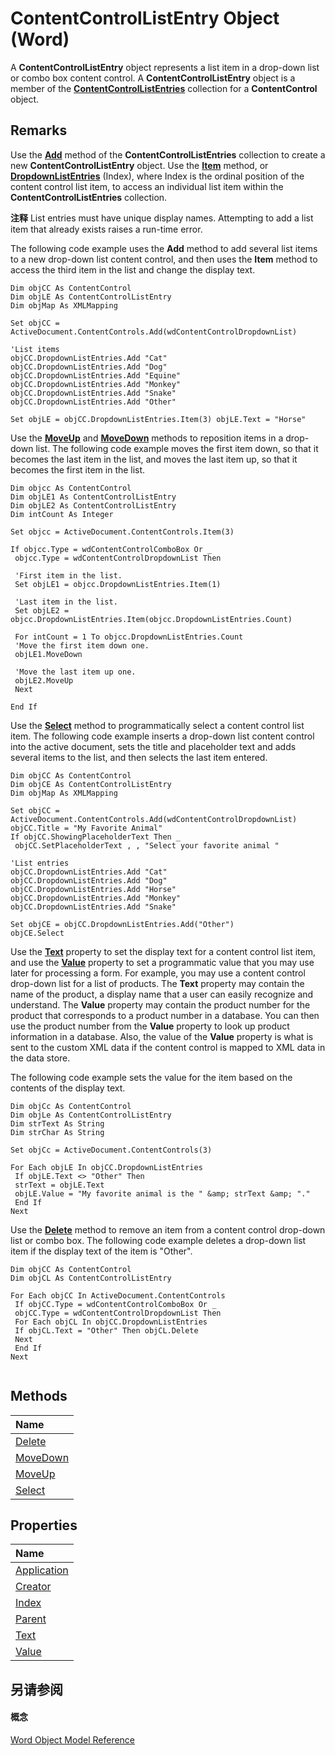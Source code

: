 
# ContentControlListEntry Object (Word)

A  **ContentControlListEntry** object represents a list item in a drop-down list or combo box content control. A **ContentControlListEntry** object is a member of the **[ContentControlListEntries](74b90054-e0a3-37c5-40d2-dc6dd6389cc5.md)** collection for a **ContentControl** object.


## Remarks

Use the  **[Add](159747c0-279c-f0ee-62d9-f2f01865c083.md)** method of the **ContentControlListEntries** collection to create a new **ContentControlListEntry** object. Use the **[Item](http://msdn.microsoft.com/library/8ecc6f40-3ad4-9647-26ec-fe6ca0fe7953%28Office.15%29.aspx)** method, or **[DropdownListEntries](4434c4cc-53f4-758d-5a9e-3a9aa2f74a05.md)** (Index), where Index is the ordinal position of the content control list item, to access an individual list item within the **ContentControlListEntries** collection.


 **注释**  List entries must have unique display names. Attempting to add a list item that already exists raises a run-time error.

The following code example uses the  **Add** method to add several list items to a new drop-down list content control, and then uses the **Item** method to access the third item in the list and change the display text.




```
Dim objCC As ContentControl 
Dim objLE As ContentControlListEntry 
Dim objMap As XMLMapping 
 
Set objCC = ActiveDocument.ContentControls.Add(wdContentControlDropdownList) 
 
'List items 
objCC.DropdownListEntries.Add "Cat" 
objCC.DropdownListEntries.Add "Dog" 
objCC.DropdownListEntries.Add "Equine" 
objCC.DropdownListEntries.Add "Monkey" 
objCC.DropdownListEntries.Add "Snake" 
objCC.DropdownListEntries.Add "Other" 
 
Set objLE = objCC.DropdownListEntries.Item(3) objLE.Text = "Horse" 

```

Use the  **[MoveUp](e67c7c3c-fdf0-64b4-7e93-7e6f7a47c9bd.md)** and **[MoveDown](9b8e366e-3d04-c5d5-b9b5-0a91e10b8c1f.md)** methods to reposition items in a drop-down list. The following code example moves the first item down, so that it becomes the last item in the list, and moves the last item up, so that it becomes the first item in the list.




```
Dim objcc As ContentControl 
Dim objLE1 As ContentControlListEntry 
Dim objLE2 As ContentControlListEntry 
Dim intCount As Integer 
 
Set objcc = ActiveDocument.ContentControls.Item(3) 
 
If objcc.Type = wdContentControlComboBox Or _ 
 objcc.Type = wdContentControlDropdownList Then 
 
 'First item in the list. 
 Set objLE1 = objcc.DropdownListEntries.Item(1) 
 
 'Last item in the list. 
 Set objLE2 = objcc.DropdownListEntries.Item(objcc.DropdownListEntries.Count) 
 
 For intCount = 1 To objcc.DropdownListEntries.Count 
 'Move the first item down one. 
 objLE1.MoveDown 
 
 'Move the last item up one. 
 objLE2.MoveUp 
 Next 
 
End If
```

Use the  **[Select](f600e267-39d9-238d-c6d2-9efba6b4044d.md)** method to programmatically select a content control list item. The following code example inserts a drop-down list content control into the active document, sets the title and placeholder text and adds several items to the list, and then selects the last item entered.




```
Dim objCC As ContentControl 
Dim objCE As ContentControlListEntry 
Dim objMap As XMLMapping 
 
Set objCC = ActiveDocument.ContentControls.Add(wdContentControlDropdownList) 
objCC.Title = "My Favorite Animal" 
If objCC.ShowingPlaceholderText Then _ 
 objCC.SetPlaceholderText , , "Select your favorite animal " 
 
'List entries 
objCC.DropdownListEntries.Add "Cat" 
objCC.DropdownListEntries.Add "Dog" 
objCC.DropdownListEntries.Add "Horse" 
objCC.DropdownListEntries.Add "Monkey" 
objCC.DropdownListEntries.Add "Snake" 
 
Set objCE = objCC.DropdownListEntries.Add("Other") 
objCE.Select
```

Use the  **[Text](bfe2487b-7ba6-3047-842b-0c2466919efb.md)** property to set the display text for a content control list item, and use the **[Value](b37925d7-00ce-9c66-d5d3-bec840d0a2e8.md)** property to set a programmatic value that you may use later for processing a form. For example, you may use a content control drop-down list for a list of products. The **Text** property may contain the name of the product, a display name that a user can easily recognize and understand. The **Value** property may contain the product number for the product that corresponds to a product number in a database. You can then use the product number from the **Value** property to look up product information in a database. Also, the value of the **Value** property is what is sent to the custom XML data if the content control is mapped to XML data in the data store.

The following code example sets the value for the item based on the contents of the display text.




```
Dim objCc As ContentControl 
Dim objLe As ContentControlListEntry 
Dim strText As String 
Dim strChar As String 
 
Set objCc = ActiveDocument.ContentControls(3) 
 
For Each objLE In objCC.DropdownListEntries 
 If objLE.Text <> "Other" Then 
 strText = objLE.Text 
 objLE.Value = "My favorite animal is the " &amp; strText &amp; "." 
 End If 
Next
```

Use the  **[Delete](fa28888a-6542-9216-e444-d43b2464cf65.md)** method to remove an item from a content control drop-down list or combo box. The following code example deletes a drop-down list item if the display text of the item is "Other".




```
Dim objCC As ContentControl 
Dim objCL As ContentControlListEntry 
 
For Each objCC In ActiveDocument.ContentControls 
 If objCC.Type = wdContentControlComboBox Or _ 
 objCC.Type = wdContentControlDropdownList Then 
 For Each objCL In objCC.DropdownListEntries 
 If objCL.Text = "Other" Then objCL.Delete 
 Next 
 End If 
Next 
 
```


## Methods



|**Name**|
|:-----|
|[Delete](fa28888a-6542-9216-e444-d43b2464cf65.md)|
|[MoveDown](9b8e366e-3d04-c5d5-b9b5-0a91e10b8c1f.md)|
|[MoveUp](e67c7c3c-fdf0-64b4-7e93-7e6f7a47c9bd.md)|
|[Select](f600e267-39d9-238d-c6d2-9efba6b4044d.md)|

## Properties



|**Name**|
|:-----|
|[Application](5ddf29bf-0bd2-670b-0d12-b6642e6b1255.md)|
|[Creator](a16247f3-7faf-3ff5-e5c0-53d176c79ea8.md)|
|[Index](3c7b139b-cd50-3df8-0347-d002774c2239.md)|
|[Parent](ca38e2a0-3c1e-c1bf-8965-bf4538e5380b.md)|
|[Text](bfe2487b-7ba6-3047-842b-0c2466919efb.md)|
|[Value](b37925d7-00ce-9c66-d5d3-bec840d0a2e8.md)|

## 另请参阅


#### 概念


[Word Object Model Reference](be452561-b436-bb9b-6f94-3faa9a74a6fd.md)